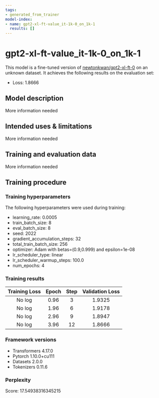 ```yaml
---
tags:
- generated_from_trainer
model-index:
- name: gpt2-xl-ft-value_it-1k-0_on_1k-1
  results: []
---
```


<!-- This model card has been generated automatically according to the information the Trainer had access to. You
should probably proofread and complete it, then remove this comment. -->

# gpt2-xl-ft-value_it-1k-0_on_1k-1

This model is a fine-tuned version of [newtonkwan/gpt2-xl-ft-0](https://huggingface.co/newtonkwan/gpt2-xl-ft-0) on an unknown dataset.
It achieves the following results on the evaluation set:
- Loss: 1.8666

## Model description

More information needed

## Intended uses & limitations

More information needed

## Training and evaluation data

More information needed

## Training procedure

### Training hyperparameters

The following hyperparameters were used during training:
- learning_rate: 0.0005
- train_batch_size: 8
- eval_batch_size: 8
- seed: 2022
- gradient_accumulation_steps: 32
- total_train_batch_size: 256
- optimizer: Adam with betas=(0.9,0.999) and epsilon=1e-08
- lr_scheduler_type: linear
- lr_scheduler_warmup_steps: 100.0
- num_epochs: 4

### Training results

| Training Loss | Epoch | Step | Validation Loss |
|:-------------:|:-----:|:----:|:---------------:|
| No log        | 0.96  | 3    | 1.9325          |
| No log        | 1.96  | 6    | 1.9178          |
| No log        | 2.96  | 9    | 1.8947          |
| No log        | 3.96  | 12   | 1.8666          |


### Framework versions

- Transformers 4.17.0
- Pytorch 1.10.0+cu111
- Datasets 2.0.0
- Tokenizers 0.11.6


### Perplexity
Score: 17.54938316345215